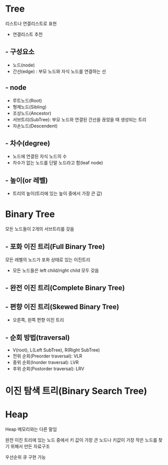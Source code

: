 # Tree

리스트나 연결리스트로 표현
 - 연결리스트 추천

## - 구성요소

 - 노드(node)
 - 간선(edge) : 부모 노드와 자식 노드를 연결하는 선

## - node

 - 루트노드(Root)
 - 형제노드(Sibling)
 - 조상노드(Ancestor)
 - 서브트리(SubTree): 부모 노드와 연결된 간선을 끊었을 때 생성되는 트리
 - 자손노드(Descendent)

## - 차수(degree)
 - 노드에 연결된 자식 노드의 수
 - 차수가 없는 노드를 단말 노드라고 함(leaf node)

## - 높이(or 레벨)
 - 트리의 높이(트리에 있는 높이 중에서 가장 큰 값)

# Binary Tree

모든 노드들이 2개의 서브트리를 갖음

## - 포화 이진 트리(Full Binary Tree)

모든 레벨의 노드가 포화 상태로 있는 이진트리
 - 모든 노드들은 left child/right child 모두 갖음

## - 완전 이진 트리(Complete Binary Tree)


## - 편향 이진 트리(Skewed Binary Tree)

 - 오른쪽, 왼쪽 편향 이진 트리

## - 순회 방법(traversal)
 - V(root), L(Left SubTree), R(Right SubTree)
 - 전위 순회(Preorder traversal): VLR
 - 중위 순회(Inorder traversal): LVR
 - 후위 순회(Postorder traversal): LRV

# 이진 탐색 트리(Binary Search Tree)

# Heap

Heap 메모리와는 다른 말임

완전 이진 트리에 있는 노드 중에서 키 값이 가장 큰 노드나 키값이 가장 작은 노드를 찾기 위해서 만든 자료구조

우선순위 큐 구현 가능


```golang

```